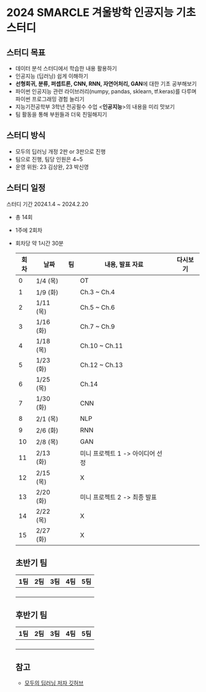 # 2024 SMARCLE 겨울방학 인공지능 기초 스터디
## 스터디 목표
- 데이터 분석 스터디에서 학습한 내용 활용하기
- 인공지능 (딥러닝) 쉽게 이해하기
- **선형회귀, 분류, 퍼셉트론, CNN, RNN, 자연어처리, GAN**에 대한 기초 공부해보기
- 파이썬 인공지능 관련 라이브러리(numpy, pandas, sklearn, tf.keras)를 다루며 파이썬 프로그래밍 경험 늘리기
- 지능기전공학부 3학년 전공필수 수업 <**인공지능**>의 내용을 미리 맛보기
- 팀 활동을 통해 부원들과 더욱 친밀해지기
## 스터디 방식
- 모두의 딥러닝 개정 2판 or 3판으로 진행
- 팀으로 진행, 팀당 인원은 4~5
- 운영 위원: 23 김상완, 23 박신영

## 스터디 일정
스터디 기간 2024.1.4 ~ 2024.2.20
- 총 14회
- 1주에 2회차
- 회차당 약 1시간 30분

  |회차|날짜|팀|내용, 발표 자료|다시보기|
  |----|----|--|---------------|---------|
  |0 |1/4 (목) | |OT | |
  |1 |1/9 (화) | |Ch.3 ~ Ch.4 | |
  |2 |1/11 (목) | |Ch.5 ~ Ch.6 | |
  |3 |1/16 (화) | |Ch.7 ~ Ch.9 | |
  |4 |1/18 (목) | |Ch.10 ~ Ch.11 | |
  |5 |1/23 (화) | |Ch.12 ~ Ch.13 | |
  |6 |1/25 (목) | |Ch.14 | |
  |7 |1/30 (화) | |CNN | |
  |8 |2/1 (목) | |NLP | |
  |9 |2/6 (화) | |RNN | |
  |10 |2/8 (목) | |GAN | |
  |11 |2/13 (화) | |미니 프로젝트 1 -> 아이디어 선정 | |
  |12 |2/15 (목) | |X | |
  |13 |2/20 (화) | |미니 프로젝트 2 -> 최종 발표 | |
  |14 |2/22 (목) | |X | |
  |15 |2/27 (화) | |X | |

  ## 초반기 팀
  |1팀|2팀|3팀|4팀|5팀|
  |---|---|---|---|---|
  | | | | | |
  | | | | | |
  | | | | | |
  | | | | | |

  ## 후반기 팀
  |1팀|2팀|3팀|4팀|5팀|
  |---|---|---|---|---|
  | | | | | |
  | | | | | |
  | | | | | |
  | | | | | |

  ## 참고
  - [모두의 딥러닝 저자 깃허브](https://github.com/taehojo/deeplearning)
  
